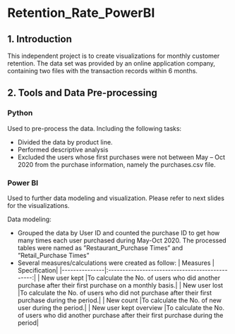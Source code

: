 # Retention_Rate_PowerBI
## 1.	Introduction
This independent project is to create visualizations for monthly customer retention. The data set was provided by an online application company, containing two files with the transaction records within 6 months.

## 2. Tools and Data Pre-processing
### Python 
Used to pre-process the data. Including the following tasks:
- Divided the data by product line. 
- Performed descriptive analysis
- Excluded the users whose first purchases were not between May – Oct 2020 from the purchase information, namely the purchases.csv file.

### Power BI
Used to further data modeling and visualization. Please refer to next slides for the
visualizations.

Data modeling: 
- Grouped the data by User ID and counted the purchase ID to get how many times each user purchased during May-Oct 2020. The processed tables were named as ”Restaurant_Purchase Times” and ”Retail_Purchase Times”
- Several measures/calculations were created as follow:
| Measures     | Specification|
|---------------|:-----------------------------------------------:|
| New user kept |To calculate the No. of users who did another purchase after their first purchase on a monthly basis.|
| New user lost |To calculate the No. of users who did not purchase after their first purchase during the period.|
| New count |To calculate the No. of new user during the period.|
| New user kept overview |To calculate the No. of users who did another purchase after their first purchase during the period|


